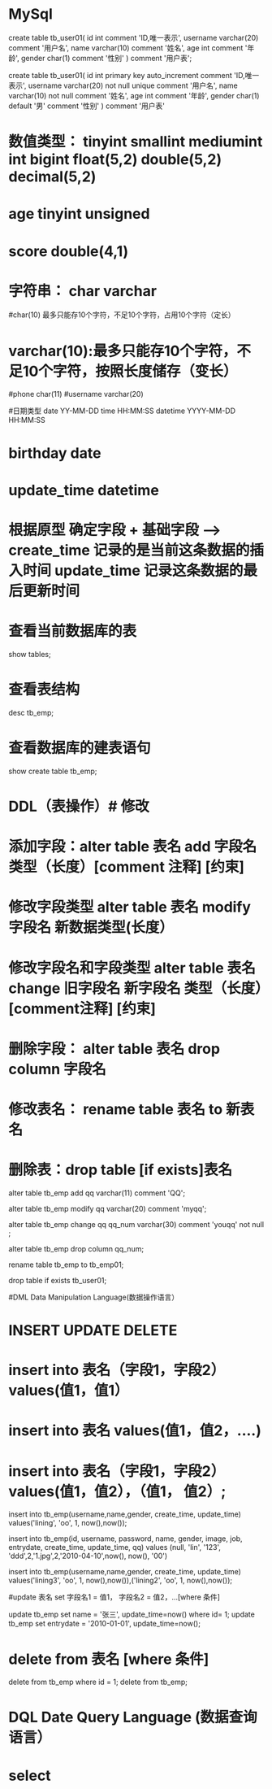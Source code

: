 # MySql
create table  tb_user01(
    id int comment 'ID,唯一表示',
    username varchar(20) comment '用户名',
    name varchar(10) comment '姓名',
    age int comment '年龄',
    gender char(1) comment '性别'
) comment '用户表';


create table  tb_user01(
       id int primary key auto_increment comment 'ID,唯一表示',
       username  varchar(20) not null unique comment '用户名',
       name varchar(10) not null comment '姓名',
       age int comment '年龄',
       gender char(1) default '男' comment '性别'
) comment '用户表'

# 数值类型： tinyint  smallint mediumint int bigint float(5,2) double(5,2) decimal(5,2)
# age tinyint unsigned
# score double(4,1)

# 字符串： char varchar
#char(10) 最多只能存10个字符，不足10个字符，占用10个字符（定长）
# varchar(10):最多只能存10个字符，不足10个字符，按照长度储存（变长）

#phone char(11)
#username varchar(20)

#日期类型 date YY-MM-DD time HH:MM:SS datetime YYYY-MM-DD HH:MM:SS
# birthday date
# update_time datetime

# 根据原型 确定字段 + 基础字段  ——> create_time 记录的是当前这条数据的插入时间 update_time 记录这条数据的最后更新时间

# 查看当前数据库的表
show tables;
# 查看表结构
desc tb_emp;
# 查看数据库的建表语句
show create table tb_emp;

# DDL（表操作）# 修改
# 添加字段：alter table 表名 add 字段名 类型（长度）[comment 注释] [约束]
# 修改字段类型 alter table 表名 modify 字段名 新数据类型(长度）
# 修改字段名和字段类型 alter table 表名 change 旧字段名 新字段名 类型（长度）[comment注释] [约束]
# 删除字段： alter table 表名 drop column 字段名
# 修改表名： rename table 表名 to 新表名
# 删除表：drop table [if exists]表名
alter table tb_emp add qq varchar(11) comment 'QQ';

alter table tb_emp modify qq varchar(20) comment 'myqq';

alter table tb_emp change qq qq_num varchar(30) comment 'youqq' not null ;

alter table  tb_emp drop column qq_num;

rename table tb_emp to tb_emp01;

drop table if exists tb_user01;

#DML Data Manipulation Language(数据操作语言）
# INSERT UPDATE DELETE
# insert into 表名（字段1，字段2） values(值1，值1）
# insert into 表名 values(值1，值2，....)
# insert into 表名（字段1，字段2） values(值1，值2），（值1， 值2）;

insert  into  tb_emp(username,name,gender, create_time, update_time) values('lining', 'oo', 1, now(),now());

insert  into tb_emp(id, username, password, name, gender, image, job, entrydate, create_time, update_time, qq) values (null, 'lin', '123', 'ddd',2,'1.jpg',2,'2010-04-10',now(), now(), '00')

insert  into  tb_emp(username,name,gender, create_time, update_time) values('lining3', 'oo', 1, now(),now()),('lining2', 'oo', 1, now(),now());

#update 表名 set 字段名1 = 值1， 字段名2 = 值2，...[where 条件]

update tb_emp set name = '张三', update_time=now() where id= 1;
update tb_emp set entrydate = '2010-01-01', update_time=now();

# delete from 表名 [where 条件]
delete from tb_emp where id = 1;
delete from tb_emp;

# DQL Date Query Language (数据查询语言）
# select 
